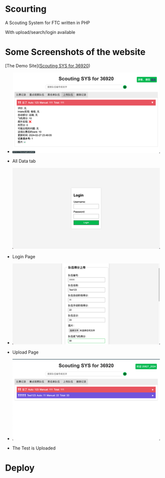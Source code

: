 # Scourting

A Scouting System for FTC written in PHP

With upload/search/login available

# Some Screenshots of the website

[The Demo Site]([Scouting SYS for 36920](http://59.110.12.170/scouting/list.php))

- ![alldata](https://raw.githubusercontent.com/BNDS-FTC/Scourting/main/screenshot/all_data.png)
  
- All Data tab
  
  ![loginpage](https://raw.githubusercontent.com/BNDS-FTC/Scourting/main/screenshot/login.png)
  
- Login Page
  
- ![upload](https://raw.githubusercontent.com/BNDS-FTC/Scourting/main/screenshot/upload.png)
  
- Upload Page
  
- ![success](https://raw.githubusercontent.com/BNDS-FTC/Scourting/main/screenshot/all_data_with_test.png)
  
- The Test is Uploaded
  

# Deploy
